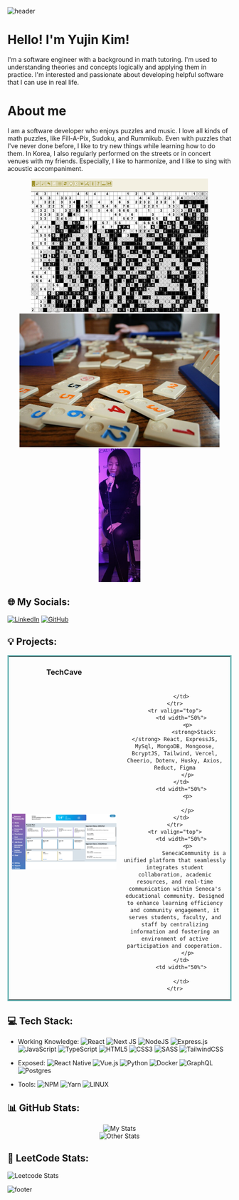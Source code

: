 ![header](https://capsule-render.vercel.app/api?type=waving&color=auto&height=200&section=header&text=Welcome!&fontSize=90)

# Hello! I'm Yujin Kim!
I'm a software engineer with a background in math tutoring. I'm used to understanding theories and concepts logically and applying them in practice. I'm interested and passionate about developing helpful software that I can use in real life.

# About me

I am a software developer who enjoys puzzles and music. I love all kinds of math puzzles, like Fill-A-Pix, Sudoku, and Rummikub. Even with puzzles that I've never done before, I like to try new things while learning how to do them. In Korea, I also regularly performed on the streets or in concert venues with my friends. Especially, I like to harmonize, and I like to sing with acoustic accompaniment.


<div align="center">
    <img src="img/fillAPix.png" alt="Fill-A-Pix" height="300px" />
    <img src="img/Rummikub.jpeg" alt="Rummikub" height="300px" />
    <img src="img/sing.png" alt="singing" height="300px" />
</div>



## 🌐 My Socials:

[![LinkedIn](https://img.shields.io/badge/LinkedIn-%230077B5.svg?logo=linkedin&logoColor=white)](https://linkedin.com/in/ykimcode/)
[![GitHub](https://img.shields.io/badge/Github-%23121011.svg?logo=github&logoColor=white)](https://github.com/ykim7)

## 💡 Projects:

<table bordercolor="#66b2b2" width="100%">
    <tr valign="top">
        <td width="50%" align="center">
            <h3>TechCave</h3>
        </td>
        <td width="50%" align="center">
            <h3></h3>
        </td>
    </tr>
    <tr valign="center">
        <td width="50%" align="center">
            <img src="project/gradP.png"/>
        </td>
        <td width="50%" align="center">
            
        </td>
    </tr>
    <tr valign="top">
        <td width="50%">
            <p>
                <strong>Stack:</strong> React, ExpressJS, MySql, MongoDB, Mongoose, BcryptJS, Tailwind, Vercel, Cheerio, Dotenv, Husky, Axios, Reduct, Figma
            </p>
        </td>
        <td width="50%">
            <p>
               
            </p>
        </td>
    </tr>
    <tr valign="top">
        <td width="50%">
            <p>
                SenecaCommunity is a unified platform that seamlessly integrates student collaboration, academic resources, and real-time communication within Seneca's educational community. Designed to enhance learning efficiency and community engagement, it serves students, faculty, and staff by centralizing information and fostering an environment of active participation and cooperation.
            </p>
        </td>
        <td width="50%">
           
        </td>
    </tr>
</table>


## 💻 Tech Stack:

- Working Knowledge: ![React](https://img.shields.io/badge/react-%2320232a.svg?style=plastic&logo=react&logoColor=%2361DAFB) ![Next JS](https://img.shields.io/badge/Next-black?style=plastic&logo=next.js&logoColor=white) ![NodeJS](https://img.shields.io/badge/node.js-6DA55F?style=plastic&logo=node.js&logoColor=white) ![Express.js](https://img.shields.io/badge/express.js-%23404d59.svg?style=plastic&logo=express&logoColor=%2361DAFB) ![JavaScript](https://img.shields.io/badge/javascript-%23323330.svg?style=plastic&logo=javascript&logoColor=%23F7DF1E) ![TypeScript](https://img.shields.io/badge/typescript-%23007ACC.svg?style=plastic&logo=typescript&logoColor=white) ![HTML5](https://img.shields.io/badge/html5-%23E34F26.svg?style=plastic&logo=html5&logoColor=white) ![CSS3](https://img.shields.io/badge/css3-%231572B6.svg?style=plastic&logo=css3&logoColor=white) ![SASS](https://img.shields.io/badge/sass-CC6699.svg?style=plastic&logo=SASS&logoColor=white) ![TailwindCSS](https://img.shields.io/badge/tailwindcss-%2338B2AC.svg?style=plastic&logo=tailwind-css&logoColor=white)

- Exposed: ![React Native](https://img.shields.io/badge/react_native-%2320232a.svg?style=plastic&logo=react&logoColor=%2361DAFB) ![Vue.js](https://img.shields.io/badge/vuejs-%2335495e.svg?style=plastic&logo=vuedotjs&logoColor=%234FC08D) ![Python](https://img.shields.io/badge/Python-3776AB?style=plastic&logo=python&logoColor=white) ![Docker](https://img.shields.io/badge/docker-%230db7ed.svg?style=plastic&logo=docker&logoColor=white) ![GraphQL](https://img.shields.io/badge/-GraphQL-E10098?style=plastic&logo=graphql&logoColor=white) ![Postgres](https://img.shields.io/badge/postgres-%23316192.svg?style=plastic&logo=postgresql&logoColor=white)

- Tools: ![NPM](https://img.shields.io/badge/NPM-%23000000.svg?style=plastic&logo=npm&logoColor=white) ![Yarn](https://img.shields.io/badge/yarn-%232C8EBB.svg?style=plastic&logo=yarn&logoColor=white) ![LINUX](https://img.shields.io/badge/Linux-FCC624?style=plastic&logo=linux&logoColor=black)

## 📊 GitHub Stats:

<div align=center>
    <img src="https://github-readme-stats.vercel.app/api?username=ykim7&theme=tokyonight&hide_border=false&include_all_commits=true&count_private=true" alt="My Stats" />
</div>
<div align=center>
    <img src="https://github-readme-streak-stats.herokuapp.com/?user=ykim7&theme=tokyonight&hide_border=false" alt="Other Stats" />
</div>

## 📝 LeetCode Stats:

![Leetcode Stats](https://leetcard.jacoblin.cool/ykim7)


![footer](https://capsule-render.vercel.app/api?type=waving&color=auto&height=100&section=footer&text=&fontSize=90)
